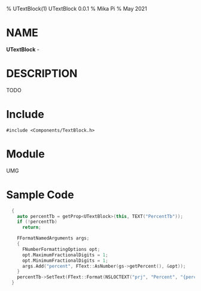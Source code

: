 % UTextBlock(1) UTextBlock 0.0.1
% Mika Pi
% May 2021


# NAME
**UTextBlock** -

# DESCRIPTION
TODO

# Include

`#include <Components/TextBlock.h>`

# Module

UMG

# Sample Code
```C++
  {
    auto percentTb = getProp<UTextBlock>(this, TEXT("PercentTb"));
    if (!percentTb)
      return;

    FFormatNamedArguments args;
    {
      FNumberFormattingOptions opt;
      opt.MaximumFractionalDigits = 1;
      opt.MinimumFractionalDigits = 1;
      args.Add("percent", FText::AsNumber(gs->getPercent(), &opt));
    }
    percentTb->SetText(FText::Format(NSLOCTEXT("prj", "Percent", "{percent}%"), args));
  }
```

